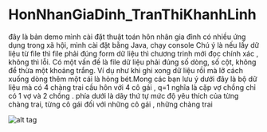 # HonNhanGiaDinh_TranThiKhanhLinh
đây là bản demo mình cài đặt thuật toán hôn nhân gia đình có nhiều ứng dụng trong xã hội, mình cài đặt bằng Java, chạy console
Chú ý là nếu lấy dữ liệu từ file thì file phải đúng form dữ liệu thì chương trinh mới đọc chính xác , không thì lỗi.
Có một vấn đề là file dữ liệu phải đúng số dòng, số cột, không để thừa một khoảng trắng.
Ví dụ như khi ghi xong dữ liệu rồi mà lỡ cách xuống dòng thêm một cái là hỏng bét.Mong các bạn lưu ý
dưới đây là bộ dữ liệu mà có 4 chàng trai cầu hôn với 4 cô gái , q=1 nghĩa là cặp vợ chồng chỉ có 1 vợ và 2 chồng .
phía dưới là dãy thứ tự mức độ yêu thích của từng chàng trai, từng cô gái đối với những cô gái , những chàng trai


![alt tag](https://cloud.githubusercontent.com/assets/12017473/12134853/9c8f3008-b46e-11e5-9a3f-e72615484a85.png)
